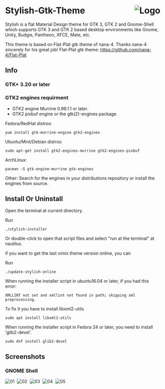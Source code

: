 <img src="https://github.com/vinceliuice/stylish-gtk-theme/blob/images/logo.png" alt="Logo" align="right" /> Stylish-Gtk-Theme
======

Stylish is a flat Material Design theme for GTK 3, GTK 2 and Gnome-Shell which supports GTK 3 and GTK 2 based desktop environments like Gnome, Unity, Budgie, Pantheon, XFCE, Mate, etc.

This theme is based on Flat-Plat gtk theme of nana-4. Thanks nana-4 sincerely for his great job! 
Flat-Plat gtk theme: https://github.com/nana-4/Flat-Plat

## Info

### GTK+ 3.20 or later

### GTK2 engines requirment
- GTK2 engine Murrine 0.98.1.1 or later.
- GTK2 pixbuf engine or the gtk(2)-engines package.

Fedora/RedHat distros:

    yum install gtk-murrine-engine gtk2-engines

Ubuntu/Mint/Debian distros:

    sudo apt-get install gtk2-engines-murrine gtk2-engines-pixbuf

ArchLinux:

    pacman -S gtk-engine-murrine gtk-engines

Other:
Search for the engines in your distributions repository or install the engines from source.
## Install Or Uninstall

Open the terminal at current directory.


Run


    ./stylish-installer


Or double-click to open that script files and select "run at the terminal" at nautilus.



if you want to get the last vimix theme version online, you can

Run


    ./update-stylish-online


When running the installer script in ubuntu16.04 or later, if you had this error:

    XMLLINT not set and xmllint not found in path; skipping xml preprocessing.

To fix it you have to install libxml2-utils

    sudo apt install libxml2-utils

When running the installer script in Fedora 24 or later, you need to install 'glib2-devel'.

    sudo dnf install glib2-devel

## Screenshots

### GNOME Shell
![01](https://github.com/vinceliuice/stylish-gtk-theme/blob/images/screenshot1.jpeg?raw=true) 
![02](https://github.com/vinceliuice/stylish-gtk-theme/blob/images/screenshot2.jpeg?raw=true) 
![03](https://github.com/vinceliuice/stylish-gtk-theme/blob/images/screenshot3.jpeg?raw=true) 
![04](https://github.com/vinceliuice/stylish-gtk-theme/blob/images/screenshot4.jpeg?raw=true) 
![05](https://github.com/vinceliuice/stylish-gtk-theme/blob/images/screenshot5.jpeg?raw=true)
